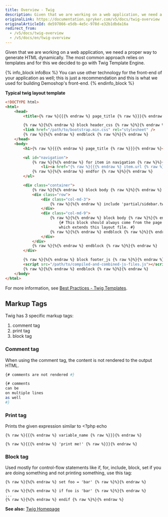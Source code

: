 ```yaml
---
title: Overview - Twig
description: Given that we are working on a web application, we need a proper way to generate HTML dynamically. The most common approach relies on templates and for this we decided to go with Twig Template Engine.
originalLink: https://documentation.spryker.com/v5/docs/twig-overview
originalArticleId: de597866-e5db-4e5c-978d-e32b1dbda16a
redirect_from:
  - /v5/docs/twig-overview
  - /v5/docs/en/twig-overview
---
```


Given that we are working on a web application, we need a proper way to generate HTML dynamically. The most common approach relies on templates and for this we decided to go with Twig Template Engine.

{% info_block infoBox %}
You can use other technology for the front-end of your application as well; this is just a recommendation and this is what we used for building Demoshop's front-end.
{% endinfo_block %}

**Typical twig layout template**
    
```html
<!DOCTYPE html>
<html>
    <head>
        <title>{% raw %}{{{% endraw %} page_title {% raw %}}}{% endraw %}</title>

        {% raw %}{%{% endraw %} block header_css {% raw %}%}{% endraw %}
        <link href="/path/to/bootstrap.min.css" rel="stylesheet" />
        {% raw %}{%{% endraw %} endblock {% raw %}%}{% endraw %}
    </head>
    <body>
        <h1>{% raw %}{{{% endraw %} page_title {% raw %}}}{% endraw %}</h1>

        <ul id="navigation">
            {% raw %}{%{% endraw %} for item in navigation {% raw %}%}{% endraw %}
                <li><a href="{% raw %}{{{% endraw %} item.url {% raw %}}}{% endraw %}">{% raw %}{{{% endraw %} item.label {% raw %}}}{% endraw %}</a></li>
            {% raw %}{%{% endraw %} endfor {% raw %}%}{% endraw %}
        </ul>

        <div class="container">
            {% raw %}{%{% endraw %} block body {% raw %}%}{% endraw %}
            <div class="row">
                <div class="col-md-3">
                    {% raw %}{%{% endraw %} include 'partial/sidebar.twig' {% raw %}%}{% endraw %}
                </div>
                <div class="col-md-9">
                    {% raw %}{%{% endraw %} block body {% raw %}%}{% endraw %}
                        {# This block should always come from the page template
                        which extends this layout file. #}
                    {% raw %}{%{% endraw %} endblock {% raw %}%}{% endraw %}
                </div>
            </div>
            {% raw %}{%{% endraw %} endblock {% raw %}%}{% endraw %}
        </div>

        {% raw %}{%{% endraw %} block footer_js {% raw %}%}{% endraw %}
        <script src="/path/to/compiled-and-combined-js-files.js"></script>
        {% raw %}{%{% endraw %} endblock {% raw %}%}{% endraw %}
    </body>
</html>
```

For more information, see [Best Practices - Twig Templates](/docs/scos/dev/developer-guides/202005.0/development-guide/front-end/legacy-demoshop/twig-templates/best-practices-twig-templates.html). 

## Markup Tags

Twig has 3 specific markup tags:

1. comment tag
2. print tag
3. block tag

### Comment tag
When using the comment tag, the content is not rendered to the output HTML.

```bash
{# comments are not rendered #}

{# comments
can be
on multiple lines
as well
#}
```

### Print tag

Prints the given expression similar to  <?php echo

```
{% raw %}{{{% endraw %} variable_name {% raw %}}}{% endraw %}

{% raw %}{{{% endraw %} 'print me!' {% raw %}}}{% endraw %}
```

### Block tag
Used mostly for control-flow statements like if, for, include, block, set
if you are doing something and not printing something, use this tag:

```
{% raw %}{%{% endraw %} set foo = 'bar' {% raw %}%}{% endraw %}

{% raw %}{%{% endraw %} if foo is 'bar' {% raw %}%}{% endraw %}
...
{% raw %}{%{% endraw %} endif {% raw %}%}{% endraw %}
```

**See also:**
[Twig Homepage](https://twig.symfony.com/)

